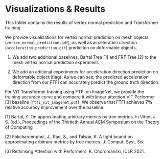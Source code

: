 # Visualizations & Results


This folder contains the results of vertex normal prediction and Transformer training.

We provide visualizations for vertex normal prediction on mesh objects (`vertex_normal_prediction.pdf`), as well as acceleration direction (`acceleration_prediction.gif`) prediction on deformable objects. 

1. We add two additional baselines, Bartal Tree [1] and FRT Tree [2] to the mesh vertex normal prediction experiment.

2. We add an aditional experiments for acceleration direction prediction on deformable object (flag). As we can see, the predicted acceleration direction from our FTFI can accurately predict the ground truth direction.


For ViT Transformer training using FTFI on ImageNet, we provide the training accuracy curve and compare it with linear attention ViT Performer [3] baseline (`ftfi_vit_imagenet.pdf`). We observe that FTFI achieves <b>7%</b> relative accuracy improvement over the baseline.


[1] Bartal, Y. On approximating arbitrary metrics by tree metrics. In Vitter, J. S. (ed.), Proceedings of the Thirtieth Annual ACM Symposium on the Theory of Computing

[2] Fakcharoenphol, J., Rao, S., and Talwar, K. A tight bound on approximating arbitrary metrics by tree metrics. J. Comput. Syst. Sci.

[3] Rethinking Attention with Performers; K. Choromanski, ICLR 2021.